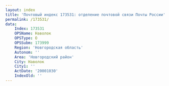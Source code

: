 ```yaml
---
layout: index
title: 'Почтовый индекс 173531: отделение почтовой связи Почты России'
permalink: /173531/
data:
    Index: 173531
    OPSName: Наволок
    OPSType: О
    OPSSubm: 173999
    Region: 'Новгородская область'
    Autonom: ''
    Area: 'Новгородский район'
    City: Наволок
    City1: ''
    ActDate: '20001030'
    IndexOld: ''
---
```

